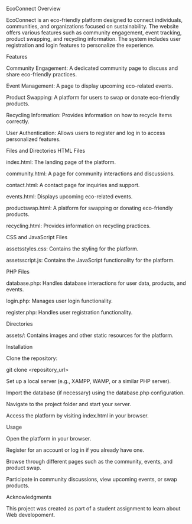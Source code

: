 EcoConnect
Overview

EcoConnect is an eco-friendly platform designed to connect individuals, communities, and organizations focused on sustainability. The website offers various features such as community engagement, event tracking, product swapping, and recycling information. The system includes user registration and login features to personalize the experience.

Features

Community Engagement: A dedicated community page to discuss and share eco-friendly practices.

Event Management: A page to display upcoming eco-related events.

Product Swapping: A platform for users to swap or donate eco-friendly products.

Recycling Information: Provides information on how to recycle items correctly.

User Authentication: Allows users to register and log in to access personalized features.

Files and Directories
HTML Files

index.html: The landing page of the platform.

community.html: A page for community interactions and discussions.

contact.html: A contact page for inquiries and support.

events.html: Displays upcoming eco-related events.

productswap.html: A platform for swapping or donating eco-friendly products.

recycling.html: Provides information on recycling practices.

CSS and JavaScript Files

assetsstyles.css: Contains the styling for the platform.

assetsscript.js: Contains the JavaScript functionality for the platform.

PHP Files

database.php: Handles database interactions for user data, products, and events.

login.php: Manages user login functionality.

register.php: Handles user registration functionality.

Directories

assets/: Contains images and other static resources for the platform.

Installation

Clone the repository:

git clone <repository_url>


Set up a local server (e.g., XAMPP, WAMP, or a similar PHP server).

Import the database (if necessary) using the database.php configuration.

Navigate to the project folder and start your server.

Access the platform by visiting index.html in your browser.

Usage

Open the platform in your browser.

Register for an account or log in if you already have one.

Browse through different pages such as the community, events, and product swap.

Participate in community discussions, view upcoming events, or swap products.

Acknowledgments

This project was created as part of a student assignment to learn about Web developoment.

